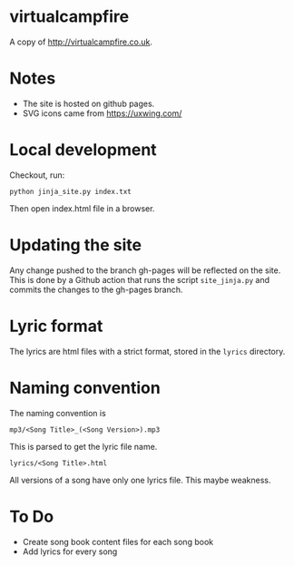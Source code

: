 virtualcampfire
===============


A copy of http://virtualcampfire.co.uk. 


# Notes
- The site is hosted on github pages.
- SVG icons came from https://uxwing.com/


# Local development
Checkout, run:
```
python jinja_site.py index.txt
```
Then open index.html file in a browser.

# Updating the site
Any change pushed to the branch gh-pages will be reflected on the site.
This is done by a Github action that runs the script `site_jinja.py` and commits the changes to the gh-pages branch.


# Lyric format 
The lyrics are html files with a strict format, stored in the `lyrics` directory.

# Naming convention

The naming convention is 
```
mp3/<Song Title>_(<Song Version>).mp3
```
This is parsed to get the lyric file name. 
```
lyrics/<Song Title>.html
```
All versions of a song have only one lyrics file. This maybe  weakness.

# To Do
- Create song book content files for each song book
- Add lyrics for every song
